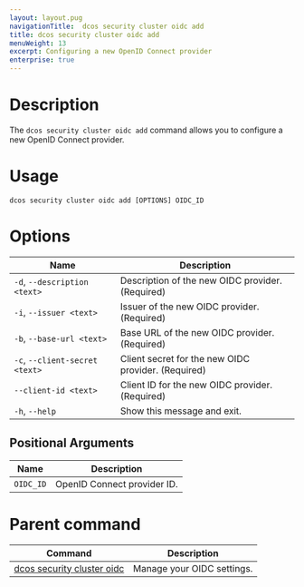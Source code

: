 ```yaml
---
layout: layout.pug
navigationTitle:  dcos security cluster oidc add
title: dcos security cluster oidc add
menuWeight: 13
excerpt: Configuring a new OpenID Connect provider
enterprise: true
---
```



# Description

The `dcos security cluster oidc add` command allows you to configure a new OpenID Connect provider.


# Usage

```
dcos security cluster oidc add [OPTIONS] OIDC_ID
```

# Options

| Name | Description |
|--------|------------------|
|  `-d`, `--description <text>` |    Description of the new OIDC provider.  (Required) | 
| `-i`, `--issuer <text>`  |  Issuer of the new OIDC provider.  (Required) | 
|  `-b`, `--base-url <text>` |       Base URL of the new OIDC provider.  (Required) | 
|  `-c`, `--client-secret <text>` |  Client secret for the new OIDC provider. (Required) | 
| `--client-id <text>` |          Client ID for the new OIDC provider.  (Required) | 
|  `-h`, `--help` |   Show this message and exit.|

## Positional Arguments

| Name | Description |
|--------|------------------|
| `OIDC_ID` | OpenID Connect provider ID. |

# Parent command

| Command | Description |
|---------|-------------|
| [dcos security cluster oidc](/1.12/cli/command-reference/dcos-security/dcos-security-cluster/dcos-security-cluster-oidc/) | Manage your OIDC settings. |
